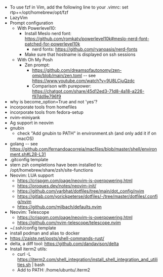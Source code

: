 - To use fzf in Vim, add the following line to your .vimrc:
  set rtp+=/opt/homebrew/opt/fzf
- LazyVim
- Prompt configuration
  - With Powerlevel10:
    - Install Meslo nerd font:
      https://github.com/romkatv/powerlevel10k#meslo-nerd-font-patched-for-powerlevel10k
      - nerd fonts: https://github.com/ryanoasis/nerd-fonts
    - Make sure that hostname is displayed on ssh sessions
  - With Oh My Posh
    - Zen prompt:
      - https://github.com/dreamsofautonomy/zen-omp/blob/main/zen.toml -- see https://www.youtube.com/watch?v=9U8LCjuQzdc
      - Comparison with purepower: https://chatgpt.com/share/45d12ed3-71d8-4a18-a226-f97dd9e796f9
- why is become_option=True and not 'yes'?
- incorporate tools from homefiles
- incorporate tools from fedora-setup
- nvim-miniyank
- Ag support in neovim
- gnubin
  - check "Add gnubin to PATH" in environment.sh (and only add it if on macOS)
- golang -- see https://github.com/fernandoacorreia/macfiles/blob/master/shell/environment.sh#L28-L31
- .gitconfig template
- stern zsh completions have been installed to: /opt/homebrew/share/zsh/site-functions
- Neovim: LUA support
  - https://crispgm.com/page/neovim-is-overpowering.html
  - https://oroques.dev/notes/neovim-init/
  - https://github.com/varbhat/dotfiles/tree/main/dot_config/nvim
  - https://gitlab.com/yorickpeterse/dotfiles/-/tree/master/dotfiles/.config/nvim
  - https://github.com/mjlbach/defaults.nvim
- Neovim: Telescope
  - https://crispgm.com/page/neovim-is-overpowering.html
  - https://github.com/nvim-telescope/telescope.nvim
- ~/.ssh/config template
- install podman and alias to docker
- https://zaiste.net/posts/shell-commands-rust/
- delta, a diff tool: https://github.com/dandavison/delta
- Install iterm2 utils:
  - curl -L https://iterm2.com/shell_integration/install_shell_integration_and_utilities.sh | bash
  - Add to PATH: /home/ubuntu/.iterm2
